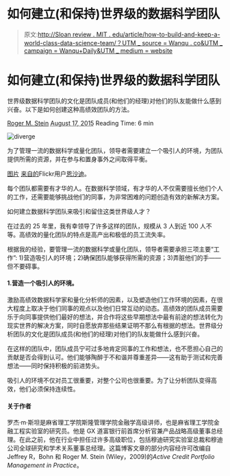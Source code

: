 # 如何建立(和保持)世界级的数据科学团队

> 原文:[http://Sloan review . MIT . edu/article/how-to-build-and-keep-a-world-class-data-science-team/？UTM _ source = Wanqu . co&UTM _ campaign = Wanqu+Daily&UTM _ medium = website](http://sloanreview.mit.edu/article/how-to-build-and-keep-a-world-class-data-science-team/?utm_source=wanqu.co&utm_campaign=Wanqu+Daily&utm_medium=website)



# 如何建立(和保持)世界级的数据科学团队

世界级数据科学团队的文化是团队成员(和他们的经理)对他们的队友能做什么感到兴奋。以下是如何创建这种高绩效团队的方法。

[Roger M. Stein](#article-authors) <time class="article-header__date pub-date-dimension" datetime="2015-08-17T17:53:05-04:00" pubdate=""><abbr class="published updated" title="2015-08-17T17:53:05-04:00">August 17, 2015</abbr></time> Reading Time: 6 min 

![diverge](../Images/7908bd0575601f73e276b43e8a6d90a2.png)



为了管理一流的数据科学或量化团队，领导者需要建立一个吸引人的环境，为团队提供所需的资源，并在参与和置身事外之间取得平衡。

[图片](https://www.flickr.com/photos/shahdi/5210439036/) [来自](http://creativecommons.org/licenses/by/2.0/)[的](http://www.flickr.com)Flickr用户[恩沙迪](https://www.flickr.com/photos/shahdi)。





每个团队都需要有才华的人。在数据科学领域，有才华的人不仅需要擅长他们个人的工作，还需要能够挑战他们的同事，为非常困难的问题创造有效的新解决方案。

如何建立数据科学团队来吸引和留住这类世界级人才？

在过去的 25 年里，我有幸领导了许多这样的团队，规模从 3 人到近 100 人不等。高绩效的量化团队的特点是高产出和极低的员工流失率。

根据我的经验，要管理一流的数据科学或量化团队，领导者需要承担三项主要“工作”: 1)营造吸引人的环境；2)确保团队能够获得所需的资源；3)弄脏他们的手——但不要碍事。

#### 1.营造一个吸引人的环境。

激励高绩效数据科学家和量化分析师的因素，以及塑造他们工作环境的因素，在很大程度上取决于他们同事的观点以及他们日常互动的动态。高绩效的团队成员需要乐于向同事提供他们最好的想法，并合作将这些早期想法中最有前途的想法转化为现实世界的解决方案，同时自愿放弃那些结果证明不那么有根据的想法。世界级分析团队的文化是团队成员(和他们的经理)对他们的队友能做什么感到兴奋。

在这样的团队中，团队成员宁可过多地肯定同事的工作和想法，也不愿担心自己的贡献是否会得到认可。他们能够陶醉于不和谐并尊重差异——这有助于测试和完善想法——同时保持积极的前进势头。

吸引人的环境不仅对员工很重要，对整个公司也很重要。为了让分析团队变得高效，他们必须保持连续性。

#### 关于作者

罗杰·m·斯坦是麻省理工学院斯隆管理学院金融学高级讲师，也是麻省理工学院金融工程实验室的研究员。他是 GX 道富银行前首席分析官兼产品战略高级董事总经理。在此之前，他在行业中担任过许多高级职位，包括穆迪研究实验室总裁和穆迪公司全球研究和学术关系董事总经理。这篇博客文章的部分内容经许可改编自 Jeffrey R，Bohn 和 Roger M. Stein (Wiley，2009)的<cite>Active Credit Portfolio Management in Practice</cite>。